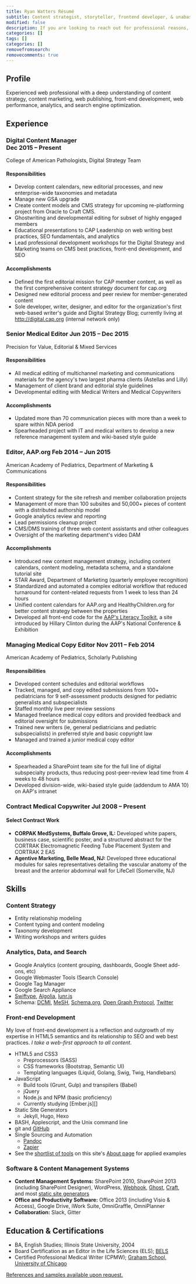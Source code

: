 ```yaml
---
title: Ryan Watters Résumé
subtitle: Content strategist, storyteller, frontend developer, & unabashed nerd
modified: false
description: If you are looking to reach out for professional reasons, please take a look at my résumé.
categories: []
tags: []
categories: []
removefromsearch:
removecomments: true
---
```


## Profile

Experienced web professional with a deep understanding of content strategy, content marketing, web publishing, front-end development, web performance, analytics, and search engine optimization.

## Experience

<h3 class="experience-title">Digital Content Manager <br><span class="work-experience-time">Dec 2015 &ndash; Present</span></h3>

<div class="employer">College of American Pathologists, Digital Strategy Team</div>

#### Responsibilities

* Develop content calendars, new editorial processes, and new enterprise-wide taxonomies and metadata
* Manage new GSA upgrade
* Create content models and CMS strategy for upcoming re-platforming project from Oracle to Craft CMS.
* Ghostwriting and developmental editing for subset of highly engaged members
* Educational presentations to CAP Leadership on web writing best practices, SEO fundamentals, and analytics
* Lead professional development workshops for the Digital Strategy and Marketing teams on CMS best practices, front-end development, and SEO

#### Accomplishments

* Defined the first editorial mission for CAP member content, as well as the first comprehensive content strategy document for cap.org
* Designed new editorial process and peer review for member-generated content
* Sole developer, writer, designer, and editor for the organization's first web-based writer's guide and Digital Strategy Blog; currently living at <http://digital.cap.org> (internal network only)

<h3 class="experience-title">Senior Medical Editor <span class="work-experience-time">Jun 2015 &ndash; Dec 2015</span></h3>

<div class="employer">Precision for Value, Editorial &amp; Mixed Services</div>

#### Responsibilities

* All medical editing of multichannel marketing and communications materials for the agency's two largest pharma clients (Astellas and Lilly)
* Management of client brand and editorial style guidelines
* Developmental editing with Medical Writers and Medical Copywriters

#### Accomplishments

* Updated more than 70 communication pieces with more than a week to spare within NDA period
* Spearheaded project with IT and medical writers to develop a new reference management system and wiki-based style guide

<h3 class="experience-title">Editor, AAP.org <span class="work-experience-time">Feb 2014 &ndash; Jun 2015</span></h3>

<div class="employer">American Academy of Pediatrics, Department of Marketing & Communications</div>

#### Responsibilities

* Content strategy for the site refresh and member collaboration projects
* Management of more than 100 subsites and 50,000+ pieces of content with a distributed authorship model
* Google analytics review and reporting
* Lead permissions cleanup project
* CMS/DMS training of three web content assistants and other colleagues
* Oversight of the marketing department's video DAM

#### Accomplishments

* Introduced new content management strategy, including content calendars, content modeling, metadata schema, and a standalone tutorial site
* STAR Award, Department of Marketing (quarterly employee recognition)
* Standardized and automated a complex editorial workflow that reduced turnaround for content-related requests from 1 week to less than 24 hours
* Unified content calendars for AAP.org and HealthyChildren.org for better content strategy between the properties
* Developed all front-end code for the [AAP's Literacy Toolkit](https://littoolkit.aap.org), a site introduced by Hillary Clinton during the AAP's National Conference & Exhibition

<h3 class="experience-title">Managing Medical Copy Editor <span class="work-experience-time">Nov 2011 &ndash; Feb 2014</span></h3>

<div class="employer">American Academy of Pediatrics, Scholarly Publishing</div>

#### Responsibilities

* Developed content schedules and editorial workflows
* Tracked, managed, and copy edited submissions from 100+ pediatricians for 9 self-assessment products designed for pediatric generalists and subspecialists
* Staffed monthly live peer review sessions
* Managed freelance medical copy editors and provided feedback and editorial oversight for submissions
* Trained new writers (ie, general pediatricians and pediatric subspecialists) in preferred style and basic copyright law
* Managed and trained a junior medical copy editor

#### Accomplishments

* Spearheaded a SharePoint team site for the full line of digital subspecialty products, thus reducing post-peer-review lead time from 4 weeks to 48 hours
* Developed division-wide, wiki-based style guide (addendum to AMA 10) on AAP's intranet

<h3 class="experience-title">Contract Medical Copywriter <span class="work-experience-time">Jul 2008 &ndash; Present</span></h3>

#### Select Contract Work

* **CORPAK MedSystems, Buffalo Grove, IL:** Developed white papers, business case, scientific poster, and a structured abstract for the CORTRAK Electromagnetic Feeding Tube Placement System and CORTRAK 2 EAS
* **Agentive Marketing, Belle Mead, NJ:** Developed three educational modules for sales representatives detailing the vascular anatomy of the breast and the anterior abdominal wall for LifeCell (Somerville, NJ)

## Skills

### Content Strategy

* Entity relationship modeling
* Content typing and content modeling
* Taxonomy development
* Writing workshops and writers guides

### Analytics, Data, and Search

* Google Analytics (content grouping, dashboards, Google Sheet add-ons, etc)
* Google Webmaster Tools (Search Console)
* Google Tag Manager
* Google Search Appliance
* [Swiftype][], [Algolia][], [lunr.js][]
* Schema: [DCMI][], [MeSH][], [Schema.org][], [Open Graph Protocol][], [Twitter][]

### Front-end Development

My love of front-end development is a reflection and outgrowth of my expertise in HTML5 semantics and its relationship to SEO and web best practices. *I take a web-first approach to all content.*

* HTML5 and CSS3
  * Preprocessors (SASS)
  * CSS frameworks (Bootstrap, Semantic UI)
  * Templating languages (Liquid, Golang, Swig, Twig, Handlebars)
* JavaScript
  * Build tools (Grunt, Gulp) and transpilers (Babel)
  * jQuery
  * Node.js and NPM (basic proficiency)
  * Currently studying [Ember.js][]
* Static Site Generators
  * Jekyll, Hugo, Hexo
* BASH, Applescript, and the Unix command line
* git and [GitHub][]
* Single Sourcing and Automation
  * [Pandoc][]
  * [Zapier][]
* See the [shortlist of tools][] on this site's [About page] for applied examples

### Software & Content Management Systems

* **Content Management Systems:** SharePoint 2010, SharePoint 2013 (including SharePoint Designer), WordPress, [Webhook][], [Ghost][], [Craft][], and most [static site generators][]
* **Office and Productivity Software:** Office 2013 (including Visio & Access), Google Drive, iWork Suite, OmniGraffle, OmniPlanner
* **Collaboration:** Slack, Gitter

## Education & Certifications

* BA, English Studies; Illinois State University, 2004
* Board Certification as an Editor in the Life Sciences (ELS); [BELS][]
* Certified Professional Medical Writer (CPMW); [Graham School, University of Chicago][]

<a id="references-link" href="mailto:ryan@ryanwatters.io?subject=Ryan Watters resume request&body=I read your resume on ryanwatters.io and would like to request samples and references." title="Email me to request samples or references.">
    <i class="icon-email"></i>References and samples available upon request.
</a>

[About page]: /about "Visit the page to learn a bit more about me."
[Algolia]: https://www.algolia.com "Visit the site for Algolia, a real-time search service for websites and web applications."
[BELS]: http://www.bels.org/ "Visit the official website of the Board of Editors in the Life Sciences"
[Craft]: https://craftcms.com/ "See the website for Craft, a CMS built on the PHP Yii2 Framework"
[DCMI]: http://dublincore.org/ "Visit the site for the Dublin Core Metadata Initiative"
[Ghost]: https://ghost.org/ "Visit the site for Ghost, a fast blog-centric content management system"
[GitHub]: https://www.github.com/rdwatters "Go to the GitHub profile for me, rdwatters, to see more about the projects I'm involved in with the open-source community."
[Graham School, University of Chicago]: https://grahamschool.uchicago.edu/ "Visit the site for University of Chicago's Graham School of Continuing Liberal and Professional Studies"
[lunr.js]: http://lunrjs.com/ "Find our more about lunr.js, a fast, client-side full-text search engine written in JavaScript"
[MeSH]: https://www.nlm.nih.gov/mesh/ "Find out more about MeSH, the NLM's curated medical vocabulary resource."
[Open Graph Protocol]: http://ogp.me/ "Learn more about the Open Graph Protocol project, which enables any web page to become a rich object in a social graph."
[Ooyala]: http://www.ooyala.com/ "Visit Ooyala's website to learn more about the video management system used by the American Academy of Pediatrics"
[Pandoc]: http://pandoc.org/ "Learn more about Pandoc, a command-line application written in Haskel that converts nearly all document formats"
[Precision for Value]: http://www.precisionforvalue.com/ "Visit the Precision for Value website"
[Schema.org]: http://schema.org/ "Visit to learn more about Schema.org as a collaborative, community activity with a mission to create, maintain, and promote schemas for structured data on the Internet, on web pages, in email messages, and beyond."
[shortlist of tools]: /about#site-development "Go here to see the list of tools I used to build this website"
[static site generators]: https://staticgen.com "StaticGen shows you a list of the most popular static site generators by GitHub stars"
[Swiftype]: https://swiftype.com/ "Learn more about Swiftype's enterprise-grade instant search"
[Twitter]: https://dev.twitter.com/cards/markup "The Twitter developer docs provide information to front-end developers interacting with Twitter's API."
[Webhook]: http://www.webhook.com/ "Learn more about the Webhook CMS"
[Zapier]: https://zapier.com/ "Learn more about Zapier, easy automation for busy people"
